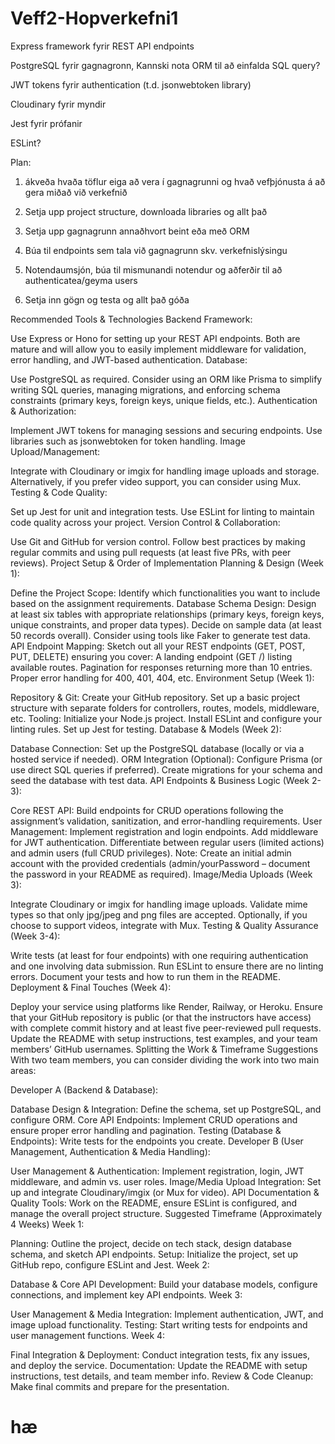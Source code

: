 # Veff2-Hopverkefni1
 
Express framework fyrir REST API endpoints

PostgreSQL fyrir gagnagronn, Kannski nota ORM til að einfalda SQL query?

JWT tokens fyrir authentication (t.d. jsonwebtoken library)

Cloudinary fyrir myndir

Jest fyrir prófanir

ESLint?

Plan:

1. ákveða hvaða töflur eiga að vera í gagnagrunni og hvað vefþjónusta á að gera miðað við verkefnið

2. Setja upp project structure, downloada libraries og allt það

3. Setja upp gagnagrunn annaðhvort beint eða með ORM

4. Búa til endpoints sem tala við gagnagrunn skv. verkefnislýsingu

5. Notendaumsjón, búa til mismunandi notendur og aðferðir til að authenticatea/geyma users

6. Setja inn gögn og testa og allt það góða

Recommended Tools & Technologies
Backend Framework:

Use Express or Hono for setting up your REST API endpoints. Both are mature and will allow you to easily implement middleware for validation, error handling, and JWT-based authentication.
Database:

Use PostgreSQL as required. Consider using an ORM like Prisma to simplify writing SQL queries, managing migrations, and enforcing schema constraints (primary keys, foreign keys, unique fields, etc.).
Authentication & Authorization:

Implement JWT tokens for managing sessions and securing endpoints.
Use libraries such as jsonwebtoken for token handling.
Image Upload/Management:

Integrate with Cloudinary or imgix for handling image uploads and storage.
Alternatively, if you prefer video support, you can consider using Mux.
Testing & Code Quality:

Set up Jest for unit and integration tests.
Use ESLint for linting to maintain code quality across your project.
Version Control & Collaboration:

Use Git and GitHub for version control.
Follow best practices by making regular commits and using pull requests (at least five PRs, with peer reviews).
Project Setup & Order of Implementation
Planning & Design (Week 1):

Define the Project Scope: Identify which functionalities you want to include based on the assignment requirements.
Database Schema Design:
Design at least six tables with appropriate relationships (primary keys, foreign keys, unique constraints, and proper data types).
Decide on sample data (at least 50 records overall). Consider using tools like Faker to generate test data.
API Endpoint Mapping:
Sketch out all your REST endpoints (GET, POST, PUT, DELETE) ensuring you cover:
A landing endpoint (GET /) listing available routes.
Pagination for responses returning more than 10 entries.
Proper error handling for 400, 401, 404, etc.
Environment Setup (Week 1):

Repository & Git:
Create your GitHub repository.
Set up a basic project structure with separate folders for controllers, routes, models, middleware, etc.
Tooling:
Initialize your Node.js project.
Install ESLint and configure your linting rules.
Set up Jest for testing.
Database & Models (Week 2):

Database Connection:
Set up the PostgreSQL database (locally or via a hosted service if needed).
ORM Integration (Optional):
Configure Prisma (or use direct SQL queries if preferred).
Create migrations for your schema and seed the database with test data.
API Endpoints & Business Logic (Week 2-3):

Core REST API:
Build endpoints for CRUD operations following the assignment’s validation, sanitization, and error-handling requirements.
User Management:
Implement registration and login endpoints.
Add middleware for JWT authentication.
Differentiate between regular users (limited actions) and admin users (full CRUD privileges).
Note: Create an initial admin account with the provided credentials (admin/yourPassword – document the password in your README as required).
Image/Media Uploads (Week 3):

Integrate Cloudinary or imgix for handling image uploads.
Validate mime types so that only jpg/jpeg and png files are accepted.
Optionally, if you choose to support videos, integrate with Mux.
Testing & Quality Assurance (Week 3-4):

Write tests (at least for four endpoints) with one requiring authentication and one involving data submission.
Run ESLint to ensure there are no linting errors.
Document your tests and how to run them in the README.
Deployment & Final Touches (Week 4):

Deploy your service using platforms like Render, Railway, or Heroku.
Ensure that your GitHub repository is public (or that the instructors have access) with complete commit history and at least five peer-reviewed pull requests.
Update the README with setup instructions, test examples, and your team members’ GitHub usernames.
Splitting the Work & Timeframe Suggestions
With two team members, you can consider dividing the work into two main areas:

Developer A (Backend & Database):

Database Design & Integration: Define the schema, set up PostgreSQL, and configure ORM.
Core API Endpoints: Implement CRUD operations and ensure proper error handling and pagination.
Testing (Database & Endpoints): Write tests for the endpoints you create.
Developer B (User Management, Authentication & Media Handling):

User Management & Authentication: Implement registration, login, JWT middleware, and admin vs. user roles.
Image/Media Upload Integration: Set up and integrate Cloudinary/imgix (or Mux for video).
API Documentation & Quality Tools: Work on the README, ensure ESLint is configured, and manage the overall project structure.
Suggested Timeframe (Approximately 4 Weeks)
Week 1:

Planning: Outline the project, decide on tech stack, design database schema, and sketch API endpoints.
Setup: Initialize the project, set up GitHub repo, configure ESLint and Jest.
Week 2:

Database & Core API Development: Build your database models, configure connections, and implement key API endpoints.
Week 3:

User Management & Media Integration: Implement authentication, JWT, and image upload functionality.
Testing: Start writing tests for endpoints and user management functions.
Week 4:

Final Integration & Deployment: Conduct integration tests, fix any issues, and deploy the service.
Documentation: Update the README with setup instructions, test details, and team member info.
Review & Code Cleanup: Make final commits and prepare for the presentation.

 # hæ

